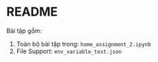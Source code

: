 # README
Bài tập gồm:
1. Toàn bộ bài tập trong: `home_assignment_2.ipynb`
2. File Support: `env_variable_test.json`
